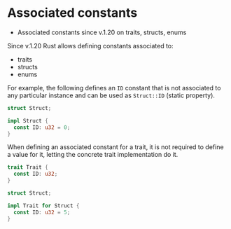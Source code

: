 # Associated constants

- Associated constants since v.1.20 on traits, structs, enums




Since v.1.20 Rust allows defining constants associated to:
- traits
- structs
- enums

For example, the following defines an `ID` constant that is not associated to any particular instance and can be used as `Struct::ID` (static property).

```rust
struct Struct;

impl Struct {
  const ID: u32 = 0;
}
```

When defining an associated constant for a trait, it is not required to define a value for it, letting the concrete trait implementation do it.

```rust
trait Trait {
  const ID: u32;
}

struct Struct;

impl Trait for Struct {
  const ID: u32 = 5;
}
```
